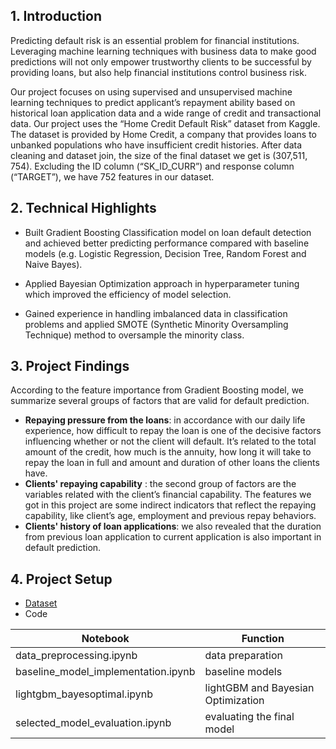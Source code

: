 ## 1. Introduction

Predicting default risk is an essential problem for financial institutions. Leveraging machine learning techniques with business data to make good predictions will not only empower trustworthy clients to be successful by providing loans, but also help financial institutions control business risk.  

Our project focuses on using supervised and unsupervised machine learning techniques to predict applicant’s repayment ability based on historical loan application data and a wide range of credit and transactional data. Our project uses the “Home Credit Default Risk” dataset from Kaggle. The dataset is provided by Home Credit, a company that provides loans to unbanked populations who have insufficient credit histories. After data cleaning and dataset join, the size of the final dataset we get is (307,511, 754). Excluding the ID column (“SK_ID_CURR”) and response column (“TARGET”), we have 752 features in our dataset. 

## 2. Technical Highlights

- Built Gradient Boosting Classification model on loan default detection and achieved better predicting performance compared with baseline models (e.g. Logistic Regression, Decision Tree, Random Forest and Naive Bayes).  

- Applied Bayesian Optimization approach in hyperparameter tuning which improved the efficiency of model selection.  

- Gained experience in handling imbalanced data in classification problems and applied SMOTE (Synthetic Minority Oversampling Technique) method to oversample the minority class.

## 3. Project Findings

According to the feature importance from Gradient Boosting model, we summarize several groups of factors that are valid for default prediction.
- **Repaying pressure from the loans**: in accordance with our daily life experience, how difficult to repay the loan is one of the decisive factors influencing whether or not the client will default. It’s related to the total amount of the credit, how much is the annuity, how long it will take to repay the loan in full and amount and duration of other loans the clients have.
- **Clients' repaying capability** : the second group of factors are the variables related with the client’s financial capability. The features we got in this project are some indirect indicators that reflect the repaying capability, like client’s age, employment and previous repay behaviors.
- **Clients' history of loan applications**: we also revealed that the duration from previous loan application to current application is also important in default prediction.

## 4. Project Setup

- [Dataset](https://www.kaggle.com/c/home-credit-default-risk/data)
- Code  

| Notebook | Function |
| --- | --- |
| data_preprocessing.ipynb | data preparation |
| baseline_model_implementation.ipynb | baseline models |
| lightgbm_bayesoptimal.ipynb | lightGBM and Bayesian Optimization |
| selected_model_evaluation.ipynb | evaluating the final model |
